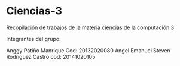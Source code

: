 # Ciencias-3
Recopilación de trabajos de la materia ciencias de la computación 3

Integrantes del grupo:

Anggy Patiño Manrique Cod: 20132020080
Angel Emanuel Steven Rodriguez Castro cod: 20141020105


